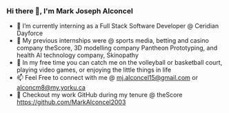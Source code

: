 ### Hi there 👋, I'm Mark Joseph Alconcel

- 🔭 I’m currently interning as a Full Stack Software Developer @ Ceridian Dayforce
- 🌱 My previous internships were @ sports media, betting and casino company theScore, 3D modelling company Pantheon Prototyping, and health AI technology company, Skinopathy
- 👯 In my free time you can catch me on the volleyball or basketball court, playing video games, or enjoying the little things in life
- 📫 Feel Free to connect with me @ mj.alconcel15@gmail.com or alconcm8@my.yorku.ca
- 💸 Checkout my work GitHub during my tenure @ theScore https://github.com/MarkAlconcel2003
